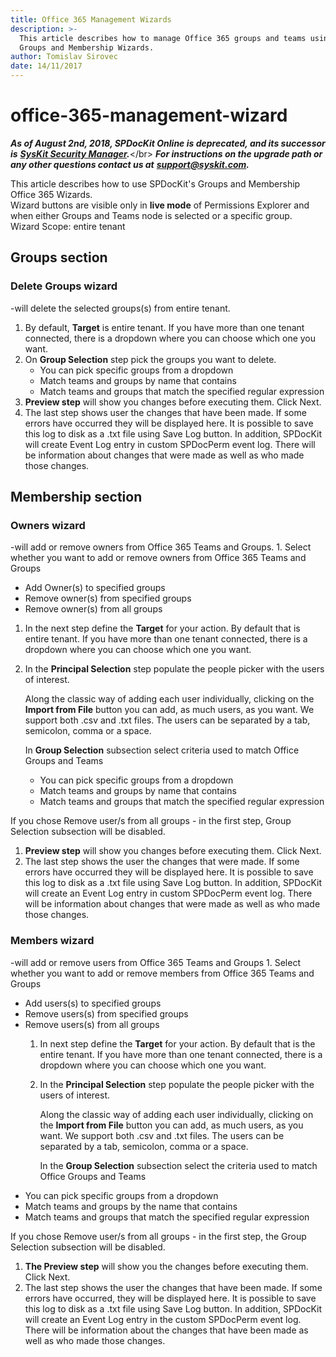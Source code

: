 ```yaml
---
title: Office 365 Management Wizards
description: >-
  This article describes how to manage Office 365 groups and teams using the
  Groups and Membership Wizards.
author: Tomislav Sirovec
date: 14/11/2017
---
```


# office-365-management-wizard

_**As of August 2nd, 2018, SPDocKit Online is deprecated, and its successor is**_ [_**SysKit Security Manager**_](https://www.syskit.com/products/security-manager/)_**.**_&lt;/br&gt; _**For instructions on the upgrade path or any other questions contact us at**_ [_**support@syskit.com**_](mailto:support@syskit.com)_**.**_

This article describes how to use SPDocKit's Groups and Membership Office 365 Wizards.  
Wizard buttons are visible only in **live mode** of Permissions Explorer and when either Groups and Teams node is selected or a specific group.  
Wizard Scope: entire tenant

## Groups section

### Delete Groups wizard

-will delete the selected groups\(s\) from entire tenant.

1. By default, **Target** is entire tenant. If you have more than one tenant connected, there is a dropdown where you can choose which one you want.
2. On **Group Selection** step pick the groups you want to delete.  
   * You can pick specific groups from a dropdown
   * Match teams and groups by name that contains
   * Match teams and groups that match the specified regular expression
3. **Preview step** will show you changes before executing them. Click Next.
4. The last step shows user the changes that have been made. If some errors have occurred they will be displayed here. It is possible to save this log to disk as a .txt file using Save Log button. In addition, SPDocKit will create Event Log entry in custom SPDocPerm event log. There will be information about changes that were made as well as who made those changes.

## Membership section

### Owners wizard

-will add or remove owners from Office 365 Teams and Groups. 1. Select whether you want to add or remove owners from Office 365 Teams and Groups

* Add Owner\(s\) to specified groups
* Remove owner\(s\) from specified groups
* Remove owner\(s\) from all groups  

1. In the next step define the **Target** for your action. By default that is entire tenant. If you have more than one tenant connected, there is a dropdown where you can choose which one you want.
2. In the **Principal Selection** step populate the people picker with the users of interest.  

   Along the classic way of adding each user individually, clicking on the **Import from File** button you can add, as much users, as you want. We support both .csv and .txt files. The users can be separated by a tab, semicolon, comma or a space.  

   In **Group Selection** subsection select criteria used to match Office  Groups and Teams

   * You can pick specific groups from a dropdown
   * Match teams and groups by name that contains
   * Match teams and groups that match the specified regular expression  

If you chose Remove user/s from all groups - in the first step, Group Selection subsection will be disabled.

1. **Preview step** will show you changes before executing them. Click Next.
2. The last step shows the user the changes that were made. If some errors have occurred they will be displayed here. It is possible to save this log to disk as a .txt file using Save Log button. In addition, SPDocKit will create an Event Log entry in custom SPDocPerm event log. There will be information about changes that were made as well as who made those changes.

### Members wizard

-will add or remove users from Office 365 Teams and Groups 1. Select whether you want to add or remove members from Office 365 Teams and Groups

* Add users\(s\) to specified groups
* Remove users\(s\) from specified groups
* Remove users\(s\) from all groups
  1. In next step define the **Target** for your action. By default that is the entire tenant. If you have more than one tenant connected, there is a dropdown where you can choose which one you want.
  2. In the **Principal Selection** step populate the people picker with the users of interest.  

     Along the classic way of adding each user individually, clicking on the **Import from File** button you can add, as much users, as you want. We support both .csv and .txt files. The users can be separated by a tab, semicolon, comma or a space.   

     In the **Group Selection** subsection select the criteria used to match Office Groups and Teams
* You can pick specific groups from a dropdown
* Match teams and groups by the name that contains
* Match teams and groups that match the specified regular expression  

If you chose Remove user/s from all groups - in the first step, the Group Selection subsection will be disabled.

1. **The Preview step** will show you the changes before executing them. Click Next.
2. The last step shows the user the changes that have been made. If some errors have occurred, they will be displayed here. It is possible to save this log to disk as a .txt file using Save Log button. In addition, SPDocKit will create an Event Log entry in the custom SPDocPerm event log. There will be information about the changes that have been made as well as who made those changes.

